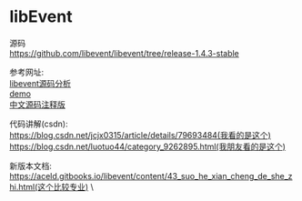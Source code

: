 # libEvent

源码 \
https://github.com/libevent/libevent/tree/release-1.4.3-stable

参考网址: \
[libevent源码分析](https://github.com/KelvinYin/libevent-src-analysis/blob/master/libevent%E6%BA%90%E7%A0%81%E5%88%86%E6%9E%90.md)\
[demo](https://github.com/jasonish/libevent-examples) \
[中文源码注释版](https://github.com/saosir/libevent-comment) 

代码讲解(csdn): \
https://blog.csdn.net/jcjx0315/article/details/79693484(我看的是这个) \
https://blog.csdn.net/luotuo44/category_9262895.html(我朋友看的是这个)

新版本文档:\
https://aceld.gitbooks.io/libevent/content/43_suo_he_xian_cheng_de_she_zhi.html(这个比较专业) \

